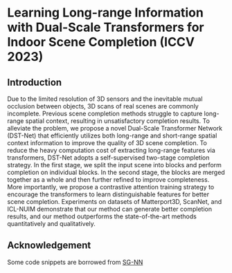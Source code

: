 # Learning Long-range Information with  Dual-Scale Transformers for Indoor Scene Completion (ICCV 2023)

## Introduction 
Due to the limited resolution of 3D sensors and the inevitable mutual occlusion between objects, 3D scans of real scenes are commonly incomplete. Previous scene completion methods struggle to capture long-range spatial context, resulting in unsatisfactory completion results. To alleviate the problem, we propose a novel Dual-Scale Transformer Network (DST-Net) that efficiently utilizes both long-range and short-range spatial context information to improve the quality of 3D scene completion. To reduce the heavy computation cost of extracting long-range features via transformers, DST-Net adopts a self-supervised two-stage completion strategy. In the first stage, we split the input scene into blocks and perform completion on individual blocks. In the second stage, the blocks are merged together as a whole
and then further refined to improve completeness. More importantly, we propose a contrastive attention training
strategy to encourage the transformers to learn distinguishable features for better scene completion. Experiments on
datasets of Matterport3D, ScanNet, and ICL-NUIM demonstrate that our method can generate better completion results, and our method outperforms the state-of-the-art methods quantitatively and qualitatively.

## Acknowledgement

Some code snippets are borrowed from [SG-NN](https://github.com/angeladai/sgnn.git)

